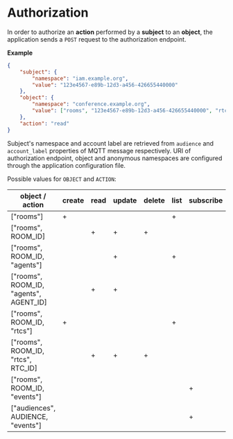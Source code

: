 # Authorization

In order to authorize an **action** performed by a **subject** to an **object**, the application sends a `POST` request to the authorization endpoint.

**Example**

```json
{
    "subject": {
        "namespace": "iam.example.org",
        "value": "123e4567-e89b-12d3-a456-426655440000"
    },
    "object": {
        "namespace": "conference.example.org",
        "value": ["rooms", "123e4567-e89b-12d3-a456-426655440000", "rtcs", "321e7654-e89b-12d3-a456-426655440000"]
    },
    "action": "read"
}
```

Subject's namespace and account label are retrieved from `audience` and `account_label` properties of MQTT message respectively. URI of authorization endpoint, object and anonymous namespaces are configured through the application configuration file.

Possible values for `OBJECT` and `ACTION`:

object / action                           | create | read | update | delete | list | subscribe
----------------------------------------- | ------ | ---- | ------ | ------ | ---- | ---------
["rooms"]                                 |      + |      |        |        |    + |
["rooms", ROOM_ID]                        |        |    + |      + |      + |      |
["rooms", ROOM_ID, "agents"]              |        |      |      + |        |    + |
["rooms", ROOM_ID, "agents", AGENT_ID]    |        |    + |      + |        |      |
["rooms", ROOM_ID, "rtcs"]                |      + |      |        |        |    + |
["rooms", ROOM_ID, "rtcs", RTC_ID]        |        |    + |      + |      + |      |
["rooms", ROOM_ID, "events"]              |        |      |        |        |      |         +
["audiences", AUDIENCE, "events"]         |        |      |        |        |      |         +
